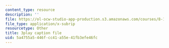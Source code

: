 ```yaml
---
content_type: resource
description: ''
file: https://ol-ocw-studio-app-production.s3.amazonaws.com/courses/8-13-14-experimental-physics-i-ii-junior-lab-fall-2016-spring-2017/5a4755a5446fcc41a55e41fb3efe46fc_zHcHGFvd7Vw.srt
file_type: application/x-subrip
resourcetype: Other
title: 3play caption file
uid: 5a4755a5-446f-cc41-a55e-41fb3efe46fc
---
```

